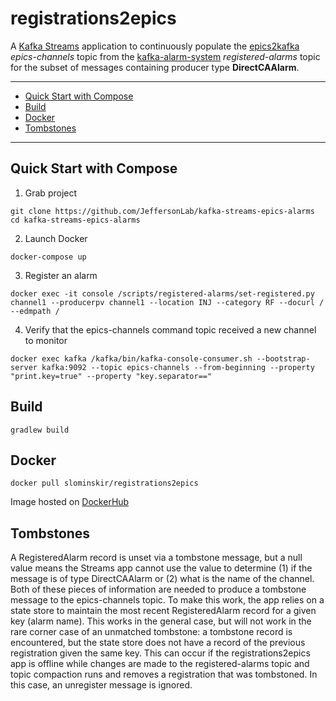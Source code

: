 # registrations2epics
A [Kafka Streams](https://kafka.apache.org/documentation/streams/) application to continuously populate the [epics2kafka](https://github.com/JeffersonLab/epics2kafka) _epics-channels_ topic from the [kafka-alarm-system](https://github.com/JeffersonLab/kafka-alarm-system) _registered-alarms_ topic for the subset of messages containing producer type __DirectCAAlarm__.  

---
 - [Quick Start with Compose](https://github.com/JeffersonLab/registrations2epics#quick-start-with-compose)
 - [Build](https://github.com/JeffersonLab/registrations2epics#build)
 - [Docker](https://github.com/JeffersonLab/registrations2epics#docker)
 - [Tombstones](https://github.com/JeffersonLab/registrations2epics#tombstones)
---

## Quick Start with Compose 
1. Grab project
```
git clone https://github.com/JeffersonLab/kafka-streams-epics-alarms
cd kafka-streams-epics-alarms
```
2. Launch Docker
```
docker-compose up
```
3. Register an alarm
```
docker exec -it console /scripts/registered-alarms/set-registered.py channel1 --producerpv channel1 --location INJ --category RF --docurl / --edmpath / 
```
4. Verify that the epics-channels command topic received a new channel to monitor 
```
docker exec kafka /kafka/bin/kafka-console-consumer.sh --bootstrap-server kafka:9092 --topic epics-channels --from-beginning --property "print.key=true" --property "key.separator==" 
```

## Build
```
gradlew build
```

## Docker
```
docker pull slominskir/registrations2epics
```
Image hosted on [DockerHub](https://hub.docker.com/r/slominskir/registrations2epics)

## Tombstones
A RegisteredAlarm record is unset via a tombstone message, but a null value means the Streams app cannot use the value to determine (1) if the message is of type DirectCAAlarm or (2) what is the name of the channel.  Both of these pieces of information are needed to produce a tombstone message to the epics-channels topic.  To make this work, the app relies on a state store to maintain the most recent RegisteredAlarm record for a given key (alarm name).   This works in the general case, but will not work in the rare corner case of an unmatched tombstone: a tombstone record is encountered, but the state store does not have a record of the previous registration given the same key.  This can occur if the registrations2epics app is offline while changes are made to the registered-alarms topic and topic compaction runs and removes a registration that was tombstoned.  In this case, an unregister message is ignored.
